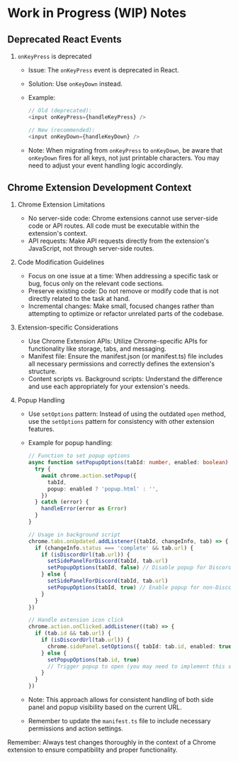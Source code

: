 # Work in Progress (WIP) Notes

## Deprecated React Events

1. `onKeyPress` is deprecated

   - Issue: The `onKeyPress` event is deprecated in React.
   - Solution: Use `onKeyDown` instead.
   - Example:

     ```typescript
     // Old (deprecated):
     <input onKeyPress={handleKeyPress} />

     // New (recommended):
     <input onKeyDown={handleKeyDown} />
     ```

   - Note: When migrating from `onKeyPress` to `onKeyDown`, be aware that `onKeyDown` fires for all keys, not just printable characters. You may need to adjust your event handling logic accordingly.

## Chrome Extension Development Context

1. Chrome Extension Limitations

   - No server-side code: Chrome extensions cannot use server-side code or API routes. All code must be executable within the extension's context.
   - API requests: Make API requests directly from the extension's JavaScript, not through server-side routes.

2. Code Modification Guidelines

   - Focus on one issue at a time: When addressing a specific task or bug, focus only on the relevant code sections.
   - Preserve existing code: Do not remove or modify code that is not directly related to the task at hand.
   - Incremental changes: Make small, focused changes rather than attempting to optimize or refactor unrelated parts of the codebase.

3. Extension-specific Considerations

   - Use Chrome Extension APIs: Utilize Chrome-specific APIs for functionality like storage, tabs, and messaging.
   - Manifest file: Ensure the manifest.json (or manifest.ts) file includes all necessary permissions and correctly defines the extension's structure.
   - Content scripts vs. Background scripts: Understand the difference and use each appropriately for your extension's needs.

4. Popup Handling

   - Use `setOptions` pattern: Instead of using the outdated `open` method, use the `setOptions` pattern for consistency with other extension features.
   - Example for popup handling:

     ```typescript
     // Function to set popup options
     async function setPopupOptions(tabId: number, enabled: boolean) {
       try {
         await chrome.action.setPopup({
           tabId,
           popup: enabled ? 'popup.html' : '',
         })
       } catch (error) {
         handleError(error as Error)
       }
     }

     // Usage in background script
     chrome.tabs.onUpdated.addListener((tabId, changeInfo, tab) => {
       if (changeInfo.status === 'complete' && tab.url) {
         if (isDiscordUrl(tab.url)) {
           setSidePanelForDiscord(tabId, tab.url)
           setPopupOptions(tabId, false) // Disable popup for Discord pages
         } else {
           setSidePanelForDiscord(tabId, tab.url)
           setPopupOptions(tabId, true) // Enable popup for non-Discord pages
         }
       }
     })

     // Handle extension icon click
     chrome.action.onClicked.addListener((tab) => {
       if (tab.id && tab.url) {
         if (isDiscordUrl(tab.url)) {
           chrome.sidePanel.setOptions({ tabId: tab.id, enabled: true })
         } else {
           setPopupOptions(tab.id, true)
           // Trigger popup to open (you may need to implement this separately)
         }
       }
     })
     ```

   - Note: This approach allows for consistent handling of both side panel and popup visibility based on the current URL.
   - Remember to update the `manifest.ts` file to include necessary permissions and action settings.

Remember: Always test changes thoroughly in the context of a Chrome extension to ensure compatibility and proper functionality.
